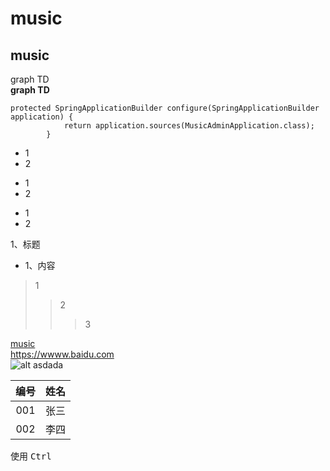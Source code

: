 # music
## music
graph TD    
**graph TD**
```
protected SpringApplicationBuilder configure(SpringApplicationBuilder application) {
            return application.sources(MusicAdminApplication.class);
        }
```
* 1
* 2

+ 1
+ 2

- 1
- 2

1、标题
* 1、内容

> 1 
>> 2
>>>3

[music](www.baidu.com)  
<https://wwww.baidu.com>    
![alt asdada](https://www.baidu.com/img/bd_logo1.png)   



| 编号 | 姓名 |
| :---: | :---: |
| 001 | 张三 |
| 002 | 李四 |

使用 <kbd>Ctrl</kbd>


